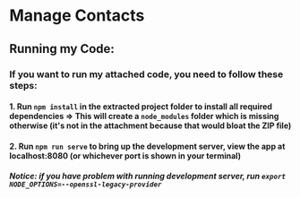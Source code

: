 # Manage Contacts

## Running my Code:

### If you want to run my attached code, you need to follow these steps:

#### 1. Run `npm install` in the extracted project folder to install all required dependencies => This will create a `node_modules` folder which is missing otherwise (it's not in the attachment because that would bloat the ZIP file)

#### 2. Run `npm run serve` to bring up the development server, view the app at localhost:8080 (or whichever port is shown in your terminal)

##### Notice: if you have problem with running development server, run `export NODE_OPTIONS=--openssl-legacy-provider`
